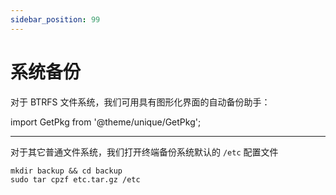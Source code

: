 ```yaml
---
sidebar_position: 99
---
```


# 系统备份

对于 BTRFS 文件系统，我们可用具有图形化界面的自动备份助手：

import GetPkg from '@theme/unique/GetPkg';

<GetPkg name="timeshift" apt dnf aur />

---

对于其它普通文件系统，我们打开终端备份系统默认的 `/etc` 配置文件

    mkdir backup && cd backup
    sudo tar cpzf etc.tar.gz /etc
